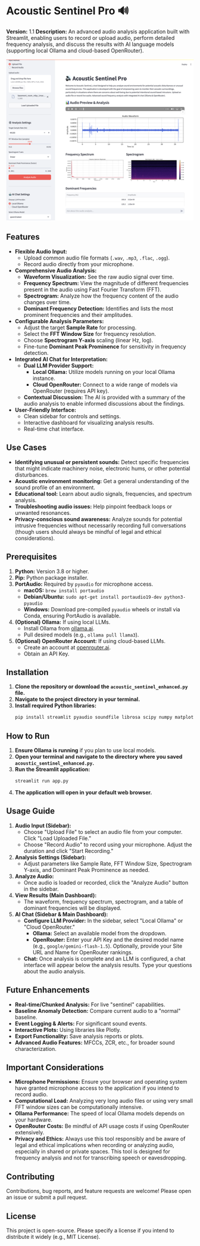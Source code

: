 # Acoustic Sentinel Pro 🔊

**Version:** 1.1
**Description:** An advanced audio analysis application built with Streamlit, enabling users to record or upload audio, perform detailed frequency analysis, and discuss the results with AI language models (supporting local Ollama and cloud-based OpenRouter).

![Acoustic Sentinel Pro Screenshot](1.png)

## Features

*   **Flexible Audio Input:**
    *   Upload common audio file formats (`.wav`, `.mp3`, `.flac`, `.ogg`).
    *   Record audio directly from your microphone.
*   **Comprehensive Audio Analysis:**
    *   **Waveform Visualization:** See the raw audio signal over time.
    *   **Frequency Spectrum:** View the magnitude of different frequencies present in the audio using Fast Fourier Transform (FFT).
    *   **Spectrogram:** Analyze how the frequency content of the audio changes over time.
    *   **Dominant Frequency Detection:** Identifies and lists the most prominent frequencies and their amplitudes.
*   **Configurable Analysis Parameters:**
    *   Adjust the target **Sample Rate** for processing.
    *   Select the **FFT Window Size** for frequency resolution.
    *   Choose **Spectrogram Y-axis** scaling (linear Hz, log).
    *   Fine-tune **Dominant Peak Prominence** for sensitivity in frequency detection.
*   **Integrated AI Chat for Interpretation:**
    *   **Dual LLM Provider Support:**
        *   **Local Ollama:** Utilize models running on your local Ollama instance.
        *   **Cloud OpenRouter:** Connect to a wide range of models via OpenRouter (requires API key).
    *   **Contextual Discussion:** The AI is provided with a summary of the audio analysis to enable informed discussions about the findings.
*   **User-Friendly Interface:**
    *   Clean sidebar for controls and settings.
    *   Interactive dashboard for visualizing analysis results.
    *   Real-time chat interface.

## Use Cases

*   **Identifying unusual or persistent sounds:** Detect specific frequencies that might indicate machinery noise, electronic hums, or other potential disturbances.
*   **Acoustic environment monitoring:** Get a general understanding of the sound profile of an environment.
*   **Educational tool:** Learn about audio signals, frequencies, and spectrum analysis.
*   **Troubleshooting audio issues:** Help pinpoint feedback loops or unwanted resonances.
*   **Privacy-conscious sound awareness:** Analyze sounds for potential intrusive frequencies without necessarily recording full conversations (though users should always be mindful of legal and ethical considerations).

## Prerequisites

1.  **Python:** Version 3.8 or higher.
2.  **Pip:** Python package installer.
3.  **PortAudio:** Required by `pyaudio` for microphone access.
    *   **macOS:** `brew install portaudio`
    *   **Debian/Ubuntu:** `sudo apt-get install portaudio19-dev python3-pyaudio`
    *   **Windows:** Download pre-compiled `pyaudio` wheels or install via Conda, ensuring PortAudio is available.
4.  **(Optional) Ollama:** If using local LLMs.
    *   Install Ollama from [ollama.ai](https://ollama.ai/).
    *   Pull desired models (e.g., `ollama pull llama3`).
5.  **(Optional) OpenRouter Account:** If using cloud-based LLMs.
    *   Create an account at [openrouter.ai](https://openrouter.ai/).
    *   Obtain an API Key.

## Installation

1.  **Clone the repository or download the `acoustic_sentinel_enhanced.py` file.**
2.  **Navigate to the project directory in your terminal.**
3.  **Install required Python libraries:**
    ```bash
    pip install streamlit pyaudio soundfile librosa scipy numpy matplotlib requests
    ```

## How to Run

1.  **Ensure Ollama is running** if you plan to use local models.
2.  **Open your terminal and navigate to the directory where you saved `acoustic_sentinel_enhanced.py`.**
3.  **Run the Streamlit application:**
    ```bash
    streamlit run app.py
    ```
4.  **The application will open in your default web browser.**

## Usage Guide

1.  **Audio Input (Sidebar):**
    *   Choose "Upload File" to select an audio file from your computer. Click "Load Uploaded File."
    *   Choose "Record Audio" to record using your microphone. Adjust the duration and click "Start Recording."
2.  **Analysis Settings (Sidebar):**
    *   Adjust parameters like Sample Rate, FFT Window Size, Spectrogram Y-axis, and Dominant Peak Prominence as needed.
3.  **Analyze Audio:**
    *   Once audio is loaded or recorded, click the "Analyze Audio" button in the sidebar.
4.  **View Results (Main Dashboard):**
    *   The waveform, frequency spectrum, spectrogram, and a table of dominant frequencies will be displayed.
5.  **AI Chat (Sidebar & Main Dashboard):**
    *   **Configure LLM Provider:** In the sidebar, select "Local Ollama" or "Cloud OpenRouter."
        *   **Ollama:** Select an available model from the dropdown.
        *   **OpenRouter:** Enter your API Key and the desired model name (e.g., `google/gemini-flash-1.5`). Optionally, provide your Site URL and Name for OpenRouter rankings.
    *   **Chat:** Once analysis is complete and an LLM is configured, a chat interface will appear below the analysis results. Type your questions about the audio analysis.

## Future Enhancements

*   **Real-time/Chunked Analysis:** For live "sentinel" capabilities.
*   **Baseline Anomaly Detection:** Compare current audio to a "normal" baseline.
*   **Event Logging & Alerts:** For significant sound events.
*   **Interactive Plots:** Using libraries like Plotly.
*   **Export Functionality:** Save analysis reports or plots.
*   **Advanced Audio Features:** MFCCs, ZCR, etc., for broader sound characterization.

## Important Considerations

*   **Microphone Permissions:** Ensure your browser and operating system have granted microphone access to the application if you intend to record audio.
*   **Computational Load:** Analyzing very long audio files or using very small FFT window sizes can be computationally intensive.
*   **Ollama Performance:** The speed of local Ollama models depends on your hardware.
*   **OpenRouter Costs:** Be mindful of API usage costs if using OpenRouter extensively.
*   **Privacy and Ethics:** Always use this tool responsibly and be aware of legal and ethical implications when recording or analyzing audio, especially in shared or private spaces. This tool is designed for frequency analysis and not for transcribing speech or eavesdropping.

## Contributing

Contributions, bug reports, and feature requests are welcome! Please open an issue or submit a pull request.

## License

This project is open-source. Please specify a license if you intend to distribute it widely (e.g., MIT License).